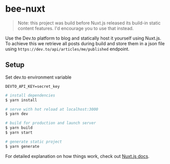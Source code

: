 # bee-nuxt

> Note: this project was build before Nuxt.js released its build-in static content features. I'd encourage you to use that instead.

Use the Dev.to platform to blog and statically host it yourself using Nuxt.js.
To achieve this we retrieve all posts during build and store them in a json file using `https://dev.to/api/articles/me/published` endpoint.

## Setup

Set dev.to environment variable
```
DEVTO_API_KEY=secret_key
```

```bash
# install dependencies
$ yarn install

# serve with hot reload at localhost:3000
$ yarn dev

# build for production and launch server
$ yarn build
$ yarn start

# generate static project
$ yarn generate
```

For detailed explanation on how things work, check out [Nuxt.js docs](https://nuxtjs.org).

